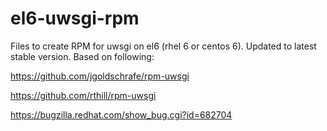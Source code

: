 el6-uwsgi-rpm
=============

Files to create RPM for uwsgi on el6 (rhel 6 or centos 6).  Updated to latest stable version.
Based on following:

https://github.com/jgoldschrafe/rpm-uwsgi

https://github.com/rthill/rpm-uwsgi

https://bugzilla.redhat.com/show_bug.cgi?id=682704

